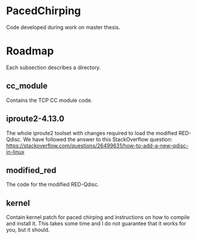 # PacedChirping
Code developed during work on master thesis.

# Roadmap
Each subsection describes a directory.

## cc_module
Contains the TCP CC module code.

## iproute2-4.13.0
The whole iproute2 toolset with changes required to load the modified RED-Qdisc.
We have followed the answer to this StackOverflow question: https://stackoverflow.com/questions/26499631/how-to-add-a-new-qdisc-in-linux

## modified_red
The code for the modified RED-Qdisc.

## kernel
Contain kernel patch for paced chirping and instructions on how to
compile and install it. This takes some time and I do not guarantee that
it works for you, but it should.

